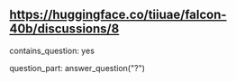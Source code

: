 ## https://huggingface.co/tiiuae/falcon-40b/discussions/8

contains_question: yes

question_part: answer_question("<question>?")